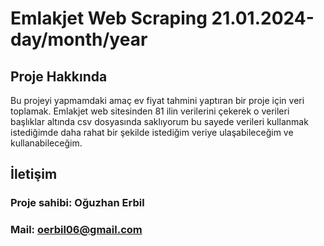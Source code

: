 # Emlakjet Web Scraping 21.01.2024-day/month/year

## Proje Hakkında

Bu projeyi yapmamdaki amaç ev fiyat tahmini yaptıran bir proje için veri toplamak. Emlakjet web sitesinden 81 ilin verilerini çekerek o verileri başlıklar altında csv dosyasında saklıyorum bu sayede verileri kullanmak istediğimde daha rahat bir şekilde istediğim veriye ulaşabileceğim ve kullanabileceğim.

## İletişim

### Proje sahibi: Oğuzhan Erbil
### Mail: oerbil06@gmail.com
